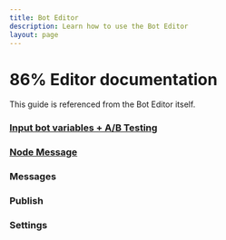 ```yaml
---
title: Bot Editor
description: Learn how to use the Bot Editor
layout: page
---
```


# 86% Editor documentation

This guide is referenced from the Bot Editor itself.


### [Input bot variables + A/B Testing](#input-botvariables)

### [Node Message](#node-message)


### Messages

### Publish

### Settings